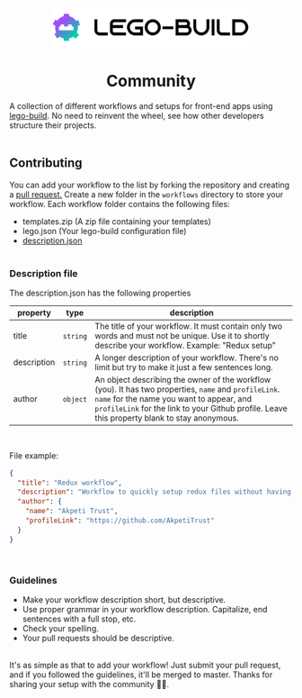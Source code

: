 <p align="center"><img src="logo.svg" style="width: 350px"  alt="Logo" /></p>
<h1 align="center">Community</h1>

A collection of different workflows and setups for front-end apps using [lego-build](https://lego-build.github.io). No need to reinvent the wheel, see how other developers structure their projects. <br /><br />

## Contributing

You can add your workflow to the list by forking the repository and creating a [pull request.](https://help.github.com/articles/creating-a-pull-request/) Create a new folder in the `workflows` directory to store your workflow. Each workflow folder contains the following files:

- templates.zip (A zip file containing your templates)
- lego.json (Your lego-build configuration file)
- [description.json](#description-file)<br /><br />

### Description file

The description.json has the following properties

| property    | type     | description                                                                                                                                                                                                                                        |
| ----------- | -------- | -------------------------------------------------------------------------------------------------------------------------------------------------------------------------------------------------------------------------------------------------- |
| title       | `string` | The title of your workflow. It must contain only two words and must not be unique. Use it to shortly describe your workflow. Example: "Redux setup"                                                                                                |
| description | `string` | A longer description of your workflow. There's no limit but try to make it just a few sentences long.                                                                                                                                              |
| author      | `object` | An object describing the owner of the workflow (you). It has two properties, `name` and `profileLink`. `name` for the name you want to appear, and `profileLink` for the link to your Github profile. Leave this property blank to stay anonymous. |

<br />

File example:

```json
{
  "title": "Redux workflow",
  "description": "Workflow to quickly setup redux files without having to worry about the boilerplate code. Contains templates for reducers, actions, hooks and stores",
  "author": {
    "name": "Akpeti Trust",
    "profileLink": "https://github.com/AkpetiTrust"
  }
}
```

<br />

### Guidelines

- Make your workflow description short, but descriptive.
- Use proper grammar in your workflow description. Capitalize, end sentences with a full stop, etc.
- Check your spelling.
- Your pull requests should be descriptive.

<br />
It's as simple as that to add your workflow! Just submit your pull request, and if you followed the guidelines, it'll be merged to master. Thanks for sharing your setup with the community 🙌🏾.
